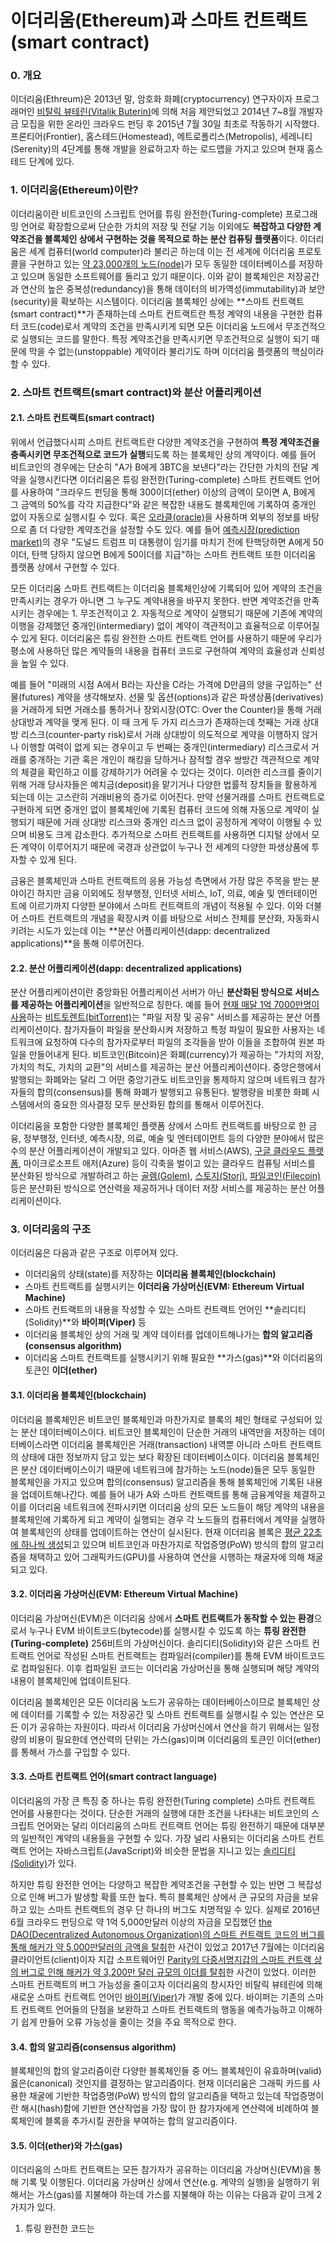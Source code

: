 # 이더리움\(Ethereum\)과 스마트 컨트랙트\(smart contract\)

### 0. 개요

이더리움\(Ethreum\)은 2013년 말, 암호화 화폐\(cryptocurrency\) 연구자이자 프로그래머인 [비탈릭 뷰테린\(Vitalik Buterin\)](https://en.wikipedia.org/wiki/Vitalik_Buterin)에 의해 처음 제안되었고 2014년 7~8월 개발자금 모집을 위한 온라인 크라우드 펀딩 후 2015년 7월 30일 최초로 작동하기 시작했다. 프론티어\(Frontier\), 홈스테드\(Homestead\), 메트로폴리스\(Metropolis\), 세레니티\(Serenity\)의 4단계를 통해 개발을 완료하고자 하는 로드맵을 가지고 있으며 현재 홈스테드 단계에 있다.

### 1. 이더리움\(Ethereum\)이란?

이더리움이란 비트코인의 스크립트 언어를 튜링 완전한\(Turing-complete\) 프로그래밍 언어로 확장함으로써 단순한 가치의 저장 및 전달 기능 이외에도 **복잡하고 다양한 계약조건을 블록체인 상에서 구현하는 것을 목적으로 하는 분산 컴퓨팅 플랫폼**이다. 이더리움은 세계 컴퓨터\(world computer\)라 불리곤 하는데 이는 전 세계에 이더리움 프로토콜을 구현하고 있는 [약 23,000개의 노드\(node\)](https://www.ethernodes.org/network/1)가 모두 동일한 데이터베이스를 저장하고 있으며 동일한 소프트웨어를 돌리고 있기 때문이다. 이와 같이 블록체인은 저장공간과 연산의 높은 중복성\(redundancy\)을 통해 데이터의 비가역성\(immutability\)과 보안\(security\)을 확보하는 시스템이다. 이더리움 블록체인 상에는 **스마트 컨트랙트\(smart contract\)**가 존재하는데 스마트 컨트랙트란 특정 계약의 내용을 구현한 컴퓨터 코드\(code\)로서 계약의 조건을 만족시키게 되면 모든 이더리움 노드에서 무조건적으로 실행되는 코드를 말한다. 특정 계약조건을 만족시키면 무조건적으로 실행이 되기 때문에 막을 수 없는\(unstoppable\) 계약이라 불리기도 하며 이더리움 플랫폼의 핵심이라 할 수 있다.

### 2. 스마트 컨트랙트\(smart contract\)와 분산 어플리케이션

#### 2.1. 스마트 컨트랙트\(smart contract\)

위에서 언급했다시피 스마트 컨트랙트란 다양한 계약조건을 구현하여 **특정 계약조건을 충족시키면 무조건적으로 코드가 실행**되도록 하는 블록체인 상의 계약이다. 예를 들어 비트코인의 경우에는 단순히 "A가 B에게 3BTC을 보낸다"라는 간단한 가치의 전달 계약을 실행시킨다면 이더리움은 튜링 완전한\(Turing-complete\) 스마트 컨트랙트 언어를 사용하여 "크라우드 펀딩을 통해 300이더\(ether\) 이상의 금액이 모이면 A, B에게 그 금액의 50%를 각각 지급한다"와 같은 복잡한 내용도 블록체인에 기록하여 중개인 없이 자동으로 실행시킬 수 있다. 혹은 [오라클\(oracle\)](https://blockchainhub.net/blockchain-oracles/)을 사용하며 외부의 정보를 바탕으로 좀 더 다양한 계약조건을 설정할 수도 있다. 예를 들어 [예측시장\(prediction market\)](https://en.wikipedia.org/wiki/Prediction_market)의 경우 "도널드 트럼프 미 대통령이 임기를 마치기 전에 탄핵당하면 A에게 50이더, 탄핵 당하지 않으면 B에게 50이더를 지급"하는 스마트 컨트랙트 또한 이더리움 플랫폼 상에서 구현할 수 있다.

모든 이더리움 스마트 컨트랙트는 이더리움 블록체인상에 기록되어 있어 계약의 조건을 만족시키는 경우가 아니면 그 누구도 계약내용을 바꾸지 못한다. 반면 계약조건을 만족시키는 경우에는 1. 무조건적이고 2. 자동적으로 계약이 실행되기 때문에 기존에 계약의 이행을 강제했던 중개인\(intermediary\) 없이 계약이 객관적이고 효율적으로 이루어질 수 있게 된다. 이더리움은 튜링 완전한 스마트 컨트랙트 언어를 사용하기 때문에 우리가 평소에 사용하던 많은 계약들의 내용을 컴퓨터 코드로 구현하여 계약의 효율성과 신뢰성을 높일 수 있다.

예를 들어 "미래의 시점 A에서 B라는 자산을 C라는 가격에 D만큼의 양을 구입하는" 선물\(futures\) 계약을 생각해보자. 선물 및 옵션\(options\)과 같은 파생상품\(derivatives\)을 거래하게 되면 거래소를 통하거나 장외시장\(OTC: Over the Counter\)을 통해 거래 상대방과 계약을 맺게 된다. 이 때 크게 두 가지 리스크가 존재하는데 첫째는 거래 상대방 리스크\(counter-party risk\)로서 거래 상대방이 의도적으로 계약을 이행하지 않거나 이행할 여력이 없게 되는 경우이고 두 번째는 중개인\(intermediary\) 리스크로서 거래를 중개하는 기관 혹은 개인이 해킹을 당하거나 잠적할 경우 쌍방간 객관적으로 계약의 체결을 확인하고 이를 강제하기가 어려울 수 있다는 것이다. 이러한 리스크를 줄이기 위해 거래 당사자들은 예치금\(deposit\)을 맡기거나 다양한 법률적 장치들을 활용하게 되는데 이는 고스란히 거래비용의 증가로 이어진다. 만약 선물거래를 스마트 컨트랙트로 구현하게 되면 중개인 없이 블록체인에 기록된 컴퓨터 코드에 의해 자동으로 계약이 실행되기 때문에 거래 상대방 리스크와 중개인 리스크 없이 공정하게 계약이 이행될 수 있으며 비용도 크게 감소한다. 추가적으로 스마트 컨트랙트를 사용하면 디지털 상에서 모든 계약이 이루어지기 때문에 국경과 상관없이 누구나 전 세계의 다양한 파생상품에 투자할 수 있게 된다.

금융은 블록체인과 스마트 컨트랙트의 응용 가능성 측면에서 가장 많은 주목을 받는 분야이긴 하지만 금융 이외에도 정부행정, 인터넷 서비스, IoT, 의료, 예술 및 엔터테이먼트에 이르기까지 다양한 분야에서 스마트 컨트랙트의 개념이 적용될 수 있다. 이와 더불어 스마트 컨트랙트의 개념을 확장시켜 이를 바탕으로 서비스 전체를 분산화, 자동화시키려는 시도가 있는데 이는 **분산 어플리케이션\(dapp: decentralized applications\)**을 통해 이루어진다.

#### 2.2. 분산 어플리케이션\(dapp: decentralized applications\)

분산 어플리케이션이란 중앙화된 어플리케이션 서버가 아닌 **분산화된 방식으로 서비스를 제공하는 어플리케이션**을 일반적으로 칭한다. 예를 들어 [현재 매달 1억 7000만명이 사용](http://www.bittorrent.com/company/about)하는 [비트토렌트\(bitTorrent\)](http://www.bittorrent.com/)는 "파일 저장 및 공유" 서비스를 제공하는 분산 어플리케이션이다. 참가자들이 파일을 분산화시켜 저장하고 특정 파일이 필요한 사용자는 네트워크에 요청하여 다수의 참가자로부터 파일의 조각들을 받아 이들을 조합하여 원본 파일을 만들어내게 된다. 비트코인\(Bitcoin\)은 화폐\(currency\)가 제공하는 "가치의 저장, 가치의 척도, 가치의 교환"의 서비스를 제공하는 분산 어플리케이션이다. 중앙은행에서 발행되는 화폐와는 달리 그 어떤 중앙기관도 비트코인을 통제하지 않으며 네트워크 참가자들의 합의\(consensus\)를 통해 화폐가 발행되고 유통된다. 발행량을 비롯한 화폐 시스템에서의 중요한 의사결정 모두 분산화된 합의를 통해서 이루어진다.

이더리움을 포함한 다양한 블록체인 플랫폼 상에서 스마트 컨트랙트를 바탕으로 한 금융, 정부행정, 인터넷, 예측시장, 의료, 예술 및 엔터테이먼트 등의 다양한 분야에서 많은 수의 분산 어플리케이션이 개발되고 있다. 아마존 웹 서비스\(AWS\), [구글 클라우드 플랫폼](https://cloud.google.com/), 마이크로소프트 애저\(Azure\) 등이 각축을 벌이고 있는 클라우드 컴퓨팅 서비스를 분산화된 방식으로 개발하려고 하는 [골렘\(Golem\)](https://golem.network/), [스토지\(Storj\)](https://storj.io/), [파일코인\(Filecoin\)](https://filecoin.io/) 등은 분산화된 방식으로 연산력을 제공하거나 데이터 저장 서비스를 제공하는 분산 어플리케이션이다.

### 3. 이더리움의 구조

이더리움은 다음과 같은 구조로 이루어져 있다.

* 이더리움의 상태\(state\)를 저장하는 **이더리움 블록체인\(blockchain\)** 
* 스마트 컨트랙트를 실행시키는 **이더리움 가상머신\(EVM: Ethereum Virtual Machine\)**
* 스마트 컨트랙트의 내용을 작성할 수 있는 스마트 컨트랙트 언어인 **솔리디티\(Solidity\)**와 **바이퍼\(Viper\)** 등
* 이더리움 블록체인 상의 거래 및 계약 데이터를 업데이트해나가는 **합의 알고리즘\(consensus algorithm\)**
* 이더리움 스마트 컨트랙트를 실행시키기 위해 필요한 **가스\(gas\)**와 이더리움의 토큰인 **이더\(ether\)**

#### 3.1. 이더리움 블록체인\(blockchain\)

이더리움 블록체인은 비트코인 블록체인과 마찬가지로 블록의 체인 형태로 구성되어 있는 분산 데이터베이스이다. 비트코인 블록체인이 단순한 거래의 내역만을 저장하는 데이터베이스라면 이더리움 블록체인은 거래\(transaction\) 내역뿐 아니라 스마트 컨트랙트의 상태에 대한 정보까지 담고 있는 보다 확장된 데이터베이스이다. 이더리움 블록체인은 분산 데이터베이스이기 때문에 네트워크에 참가하는 노드\(node\)들은 모두 동일한 블록체인을 가지고 있으며 합의\(consensus\) 알고리즘을 통해 블록체인에 기록된 내용을 업데이트해나간다. 예를 들어 내가 A와 스마트 컨트랙트를 통해 금융계약을 체결하고 이를 이더리움 네트워크에 전파시키면 이더리움 상의 모든 노드들이 해당 계약의 내용을 블록체인에 기록하게 되고 계약이 실행되는 경우 각 노드들의 컴퓨터에서 계약을 실행하여 블록체인의 상태를 업데이트하는 연산이 실시된다. 현재 이더리움 블록은 [평균 22초에 하나씩 생성](https://ethstats.net/)되고 있으며 비트코인과 마찬가지로 작업증명\(PoW\) 방식의 합의 알고리즘을 채택하고 있어 그래픽카드\(GPU\)를 사용하여 연산을 시행하는 채굴자에 의해 채굴되고 있다.

#### 3.2. 이더리움 가상머신\(EVM: Ethereum Virtual Machine\)

이더리움 가상머신\(EVM\)은 이더리움 상에서 **스마트 컨트랙트가 동작할 수 있는 환경**으로서 누구나 EVM 바이트코드\(bytecode\)를 실행시킬 수 있도록 하는 **튜링 완전한\(Turing-complete\)** 256비트의 가상머신이다. 솔리디티\(Solidity\)와 같은 스마트 컨트랙트 언어로 작성된 스마트 컨트랙트는 컴파일러\(compiler\)를 통해 EVM 바이트코드로 컴파일된다. 이후 컴파일된 코드는 이더리움 가상머신을 통해 실행되며 해당 계약의 내용이 블록체인에 업데이트된다.

이더리움 블록체인은 모든 이더리움 노드가 공유하는 데이터베이스이므로 블록체인 상에 데이터를 기록할 수 있는 저장공간 및 스마트 컨트랙트를 실행시킬 수 있는 연산은 모든 이가 공유하는 자원이다. 따라서 이더리움 가상머신에서 연산을 하기 위해서는 일정량의 비용이 필요한데 연산력의 단위는 가스\(gas\)이며 이더리움의 토큰인 이더\(ether\)를 통해서 가스를 구입할 수 있다.

#### 3.3. 스마트 컨트랙트 언어\(smart contract language\)

이더리움의 가장 큰 특징 중 하나는 튜링 완전한\(Turing complete\) 스마트 컨트랙트 언어를 사용한다는 것이다. 단순한 거래의 실행에 대한 조건을 나타내는 비트코인의 스크립트 언어와는 달리 이더리움의 스마트 컨트랙트 언어는 튜링 완전하기 때문에 대부분의 일반적인 계약의 내용들을 구현할 수 있다. 가장 널리 사용되는 이더리움 스마트 컨트랙트 언어는 자바스크립트\(JavaScript\)와 비슷한 문법을 지니고 있는 [솔리디티\(Solidity\)](https://solidity.readthedocs.io/en/develop/)가 있다.

하지만 튜링 완전한 언어는 다양하고 복잡한 계약조건을 구현할 수 있는 반면 그 복잡성으로 인해 버그가 발생할 확률 또한 높다. 특히 블록체인 상에서 큰 규모의 자금을 보유하고 있는 스마트 컨트랙트의 경우 단 하나의 버그도 치명적일 수 있다. 실제로 2016년 6월 크라우드 펀딩으로 약 1억 5,000만달러 이상의 자금을 모집했던 [the DAO\(Decentralized Autonomous Organization\)의 스마트 컨트랙트 코드의 버그를 통해 해커가 약 5,000만달러의 금액을 탈취](https://www.wired.com/2016/06/50-million-hack-just-showed-dao-human/)한 사건이 있었고 2017년 7월에는 이더리움 클라이언트\(client\)이자 지갑 소프트웨어인 [Parity의 다중서명지갑의 스마트 컨트랙 상의 버그로 인해 해커가 약 3,200만 달러 규모의 이더를 탈취](https://www.cryptocoinsnews.com/hackers-seize-32-million-in-parity-wallet-breach/)한 사건이 있었다. 이러한 스마트 컨트랙트의 버그 가능성을 줄이고자 이더리움의 창시자인 비탈릭 뷰테린에 의해 새로운 스마트 컨트랙트 언어인 [바이퍼\(Viper\)](https://github.com/ethereum/viper)가 개발 중에 있다. 바이퍼는 기존의 스마트 컨트랙트 언어들의 단점을 보완하고 스마트 컨트랙트의 행동을 예측가능하고 이해하기 쉽게 만들어 오류 가능성을 줄이는 것을 주요 목적으로 한다.

#### 3.4. 합의 알고리즘\(consensus algorithm\)

블록체인의 합의 알고리즘이란 다양한 블록체인들 중 어느 블록체인이 유효하며\(valid\) 옳은\(canonical\) 것인지를 결정하는 알고리즘이다. 현재 이더리움은 그래픽 카드를 사용한 채굴에 기반한 작업증명\(PoW\) 방식의 합의 알고리즘을 택하고 있는데 작업증명이란 해시\(hash\)함에 기반한 연산작업을 가장 많이 한 참가자에게 연산력에 비례하여 블록체인에 블록을 추가시킬 권한을 부여하는 합의 알고리즘이다.

#### 3.5. 이더\(ether\)와 가스\(gas\)

이더리움의 스마트 컨트랙트는 모든 참가자가 공유하는 이더리움 가상머신\(EVM\)을 통해 기록 및 이행된다. 이더리움 가상머신 상에서 연산\(e.g. 계약의 실행\)을 실행하기 위해서는 가스\(gas\)를 지불해야 하는데 가스를 지불해야 하는 이유는 다음과 같이 크게 2가지가 있다.

1. 튜링 완전한 코드는 



